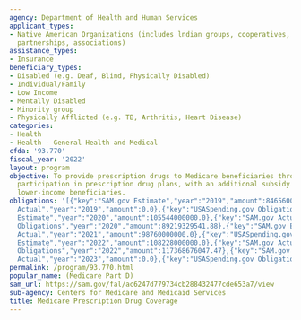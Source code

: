 ```yaml
---
agency: Department of Health and Human Services
applicant_types:
- Native American Organizations (includes lndian groups, cooperatives, corporations,
  partnerships, associations)
assistance_types:
- Insurance
beneficiary_types:
- Disabled (e.g. Deaf, Blind, Physically Disabled)
- Individual/Family
- Low Income
- Mentally Disabled
- Minority group
- Physically Afflicted (e.g. TB, Arthritis, Heart Disease)
categories:
- Health
- Health - General Health and Medical
cfda: '93.770'
fiscal_year: '2022'
layout: program
objective: To provide prescription drugs to Medicare beneficiaries through their voluntary
  participation in prescription drug plans, with an additional subsidy provided to
  lower-income beneficiaries.
obligations: '[{"key":"SAM.gov Estimate","year":"2019","amount":84656000000.0},{"key":"SAM.gov
  Actual","year":"2019","amount":0.0},{"key":"USASpending.gov Obligations","year":"2019","amount":84675657298.0},{"key":"SAM.gov
  Estimate","year":"2020","amount":105544000000.0},{"key":"SAM.gov Actual","year":"2020","amount":95545000000.0},{"key":"USASpending.gov
  Obligations","year":"2020","amount":89219329541.88},{"key":"SAM.gov Estimate","year":"2021","amount":98523000000.0},{"key":"SAM.gov
  Actual","year":"2021","amount":98760000000.0},{"key":"USASpending.gov Obligations","year":"2021","amount":98087646594.4},{"key":"SAM.gov
  Estimate","year":"2022","amount":108228000000.0},{"key":"SAM.gov Actual","year":"2022","amount":114133000000.0},{"key":"USASpending.gov
  Obligations","year":"2022","amount":117368676047.47},{"key":"SAM.gov Estimate","year":"2023","amount":113269000003.0},{"key":"SAM.gov
  Actual","year":"2023","amount":0.0},{"key":"USASpending.gov Obligations","year":"2023","amount":88253569175.41}]'
permalink: /program/93.770.html
popular_name: (Medicare Part D)
sam_url: https://sam.gov/fal/ac6247d779734cb288432477cde653a7/view
sub-agency: Centers for Medicare and Medicaid Services
title: Medicare Prescription Drug Coverage
---
```

